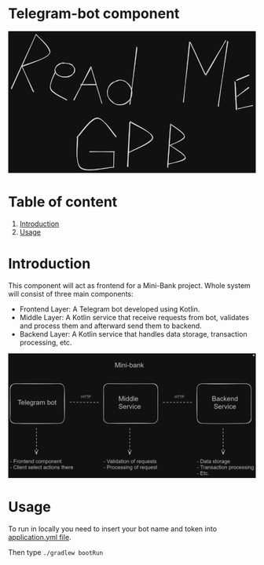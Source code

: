 # Telegram-bot component

![readme_logo.png](resources%2Freadme_logo.png)

# Table of content

1. [Introduction](#Introduction)
2. [Usage](#Usage)

# Introduction

This component will act as frontend for a Mini-Bank project. Whole system will consist of three main components:

* Frontend Layer: A Telegram bot developed using Kotlin.
* Middle Layer: A Kotlin service that receive requests from bot, validates and process them and afterward send them to backend.
* Backend Layer: A Kotlin service that handles data storage, transaction processing, etc.

![bot-info.png](resources%2Fbot-info.png)

# Usage

To run in locally you need to insert your bot name and token into [application.yml file](zolbot%2Fsrc%2Fmain%2Fresources%2Fapplication.yml).

Then type `./gradlew bootRun`
